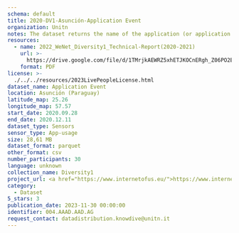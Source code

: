 ```yaml
---
schema: default
title: 2020-DV1-Asunción-Application Event
organization: Unitn
notes: The dataset returns the name of the application (or application package) that is currently running in the foreground of the phone. It is part of Wenet Diversity 1 data collection, which contains data about the everyday life activities of students coming from 8 different universities located in China, Denmark, India, Italy, Mexico, Mongolia, Paraguay and UK. The data were collected via questionnaires, data coming from 27 smartphone sensors associated to thousand self-reported annotations over a period of 4 weeks.
resources:
  - name: 2022_WeNet_Diversity1_Technical-Report(2020-2021)
    url: >-
      https://drive.google.com/file/d/1TMrjkAEWRZ5xhETJKOCnERgh_Z06PO2E/view?usp=drive_link
    format: PDF
license: >-
  ./../../resources/2023LivePeopleLicense.html
dataset_name: Application Event
location: Asunción (Paraguay)
latitude_map: 25.26
longitude_map: 57.57
start_date: 2020.09.28
end_date: 2020.12.11
dataset_type: Sensors
sensor_type: App-usage
size: 28,61 MB
dataset_format: parquet
other_format: csv
number_participants: 30
language: unknown
collection_name: Diversity1
project_url: <a href="https://www.internetofus.eu/">https://www.internetofus.eu/</a>
category:
  - Dataset
5_stars: 3
publication_date: 2023-11-30 00:00:00
identifier: 004.AAAD.AAD.AG
request_contact: datadistribution.knowdive@unitn.it
---
```

